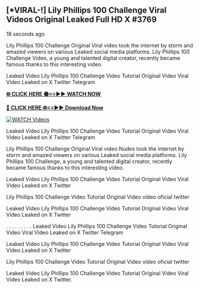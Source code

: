## [*VIRAL-!] Lily Phillips 100 Challenge Viral Videos Original Leaked Full HD X #3769

18 seconds ago

Lily Phillips 100 Challenge Original Viral video took the internet by storm and amazed viewers on various Leaked social media platforms. Lily Phillips 100 Challenge Video, a young and talented digital creator, recently became famous thanks to this interesting video.

Leaked Video Lily Phillips 100 Challenge Video Tutorial Original Video Viral Video Leaked on X Twitter Telegram

**[🌐 CLICK HERE 🟢==►► WATCH NOW](https://viralvideo2k25.blogspot.com/2025/02/xxx-videos-viral-git-hub.html)**

**[🔴 CLICK HERE 🌐==►► Download Now](https://viralvideo2k25.blogspot.com/2025/02/xxx-videos-viral-git-hub.html)**

[![WATCH Videos](https://i.imgur.com/dJHk4Zq.gif)](https://viralvideo2k25.blogspot.com/2025/02/xxx-videos-viral-git-hub.html)

Leaked Video Lily Phillips 100 Challenge Video Tutorial Original Video Viral Video Leaked on X Twitter Telegram

Lily Phillips 100 Challenge Original Viral video Nudes took the internet by storm and amazed viewers on various Leaked social media platforms. Lily Phillips 100 Challenge, a young and talented digital creator, recently became famous thanks to this interesting video.

Leaked Video Lily Phillips 100 Challenge Video Tutorial Original Video Viral Video Leaked on X Twitter

Lily Phillips 100 Challenge Video Tutorial Original Video video oficial twitter

Leaked Video Lily Phillips 100 Challenge Video Tutorial Original Video Viral Video Leaked on X Twitter

. . . . . . . . . Leaked Video Lily Phillips 100 Challenge Video Tutorial Original Video Viral Video Leaked on X Twitter Telegram

Leaked Video Lily Phillips 100 Challenge Video Tutorial Original Video Viral Video Leaked on X Twitter

Lily Phillips 100 Challenge Video Tutorial Original Video video oficial twitter

Leaked Video Lily Phillips 100 Challenge Video Tutorial Original Video Viral Video Leaked on X Twitter.
